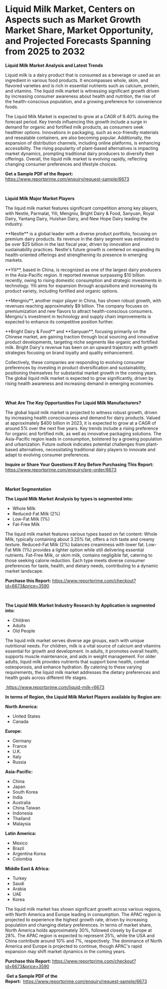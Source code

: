 <p><h1>Liquid Milk Market, Centers on Aspects such as Market Growth Market Share, Market Opportunity, and Projected Forecasts Spanning from 2025 to 2032</h1></p><p><strong>Liquid Milk Market Analysis and Latest Trends</strong></p>
<p><p>Liquid milk is a dairy product that is consumed as a beverage or used as an ingredient in various food products. It encompasses whole, skim, and flavored varieties and is rich in essential nutrients such as calcium, protein, and vitamins. The liquid milk market is witnessing significant growth driven by increasing consumer awareness about health and nutrition, the rise of the health-conscious population, and a growing preference for convenience foods.</p><p>The Liquid Milk Market is expected to grow at a CAGR of 9.40% during the forecast period. Key trends influencing this growth include a surge in demand for organic and fortified milk products, as consumers seek healthier options. Innovations in packaging, such as eco-friendly materials and resealable containers, are also becoming popular. Additionally, the expansion of distribution channels, including online platforms, is enhancing accessibility. The rising popularity of plant-based alternatives is impacting market dynamics, prompting traditional dairy producers to diversify their offerings. Overall, the liquid milk market is evolving rapidly, reflecting changing consumer preferences and lifestyle choices.</p></p>
<p><strong>Get a Sample PDF of the Report:&nbsp;</strong> <a href="https://www.reportprime.com/enquiry/request-sample/6673?utm_campaign=4427&utm_medium=2&utm_source=Github&utm_content=ia&utm_term=16052025&utm_id=liquid-milk">https://www.reportprime.com/enquiry/request-sample/6673</a></p>
<p>&nbsp;</p>
<p><strong>Liquid Milk Major Market Players</strong></p>
<p><p>The liquid milk market features significant competition among key players, with Nestle, Parmalat, Yili, Mengniu, Bright Dairy & Food, Sanyuan, Royal Dairy, Yantang Dairy, Huishan Dairy, and New Hope Dairy leading the industry. </p><p>**Nestle** is a global leader with a diverse product portfolio, focusing on premium dairy products. Its revenue in the dairy segment was estimated to be over $25 billion in the last fiscal year, driven by innovation and sustainability practices. Nestle's future growth is centered on expanding its health-oriented offerings and strengthening its presence in emerging markets.</p><p>**Yili**, based in China, is recognized as one of the largest dairy producers in the Asia-Pacific region. It reported revenue surpassing $10 billion recently, owing to rising domestic consumption and strategic investments in technology. Yili aims for expansion through acquisitions and increasing its product variety, including fortified and organic options.</p><p>**Mengniu**, another major player in China, has shown robust growth, with revenues reaching approximately $9 billion. The company focuses on premiumization and new flavors to attract health-conscious consumers. Mengniu's investment in technology and supply chain improvements is expected to enhance its competitive position further.</p><p>**Bright Dairy & Food** and **Sanyuan**, focusing primarily on the Chinese market, are gaining traction through local sourcing and innovative product developments, targeting niche segments like organic and fortified milk. Bright Dairy's revenue has been on an upward trajectory with growth strategies focusing on brand loyalty and quality enhancement.</p><p>Collectively, these companies are responding to evolving consumer preferences by investing in product diversification and sustainability, positioning themselves for substantial market growth in the coming years. The global liquid milk market is expected to grow significantly, driven by rising health awareness and increasing demand in emerging economies.</p></p>
<p>&nbsp;</p>
<p><strong>What Are The Key Opportunities For Liquid Milk Manufacturers?</strong></p>
<p><p>The global liquid milk market is projected to witness robust growth, driven by increasing health consciousness and demand for dairy products. Valued at approximately $400 billion in 2023, it is expected to grow at a CAGR of around 5% over the next five years. Key trends include a rising preference for organic and fortified milk, as well as innovative packaging solutions. The Asia-Pacific region leads in consumption, bolstered by a growing population and urbanization. Future outlook indicates potential challenges from plant-based alternatives, necessitating traditional dairy players to innovate and adapt to evolving consumer preferences.</p></p>
<p><strong>Inquire or Share Your Questions If Any Before Purchasing This Report:</strong> <a href="https://www.reportprime.com/enquiry/pre-order/6673?utm_campaign=4427&utm_medium=2&utm_source=Github&utm_content=ia&utm_term=16052025&utm_id=liquid-milk">https://www.reportprime.com/enquiry/pre-order/6673</a></p>
<p>&nbsp;</p>
<p><strong>Market Segmentation</strong></p>
<p><strong>The Liquid Milk Market Analysis by types is segmented into:</strong></p>
<p><ul><li>Whole Milk</li><li>Reduced-Fat Milk (2%)</li><li>Low-Fat Milk (1%)</li><li>Fat-Free Milk</li></ul></p>
<p><p>The liquid milk market features various types based on fat content: Whole Milk, typically containing about 3.25% fat, offers a rich taste and creamy texture. Reduced-Fat Milk (2%) balances creaminess with lower fat. Low-Fat Milk (1%) provides a lighter option while still delivering essential nutrients. Fat-Free Milk, or skim milk, contains negligible fat, catering to those seeking calorie reduction. Each type meets diverse consumer preferences for taste, health, and dietary needs, contributing to a dynamic market landscape.</p></p>
<p><strong>Purchase this Report:&nbsp;</strong><a href="https://www.reportprime.com/checkout?id=6673&price=3590&utm_campaign=4427&utm_medium=2&utm_source=Github&utm_content=ia&utm_term=16052025&utm_id=liquid-milk">https://www.reportprime.com/checkout?id=6673&price=3590</a></p>
<p>&nbsp;</p>
<p><strong>The Liquid Milk Market Industry Research by Application is segmented into:</strong></p>
<p><ul><li>Children</li><li>Adults</li><li>Old People</li></ul></p>
<p><p>The liquid milk market serves diverse age groups, each with unique nutritional needs. For children, milk is a vital source of calcium and vitamins essential for growth and development. In adults, it promotes overall health, supports muscle maintenance, and aids in weight management. For older adults, liquid milk provides nutrients that support bone health, combat osteoporosis, and enhance hydration. By catering to these varying requirements, the liquid milk market addresses the dietary preferences and health goals across different life stages.</p></p>
<p><a href="https://www.reportprime.com/liquid-milk-r6673?utm_campaign=4427&utm_medium=2&utm_source=Github&utm_content=ia&utm_term=16052025&utm_id=liquid-milk">&nbsp;https://www.reportprime.com/liquid-milk-r6673</a></p>
<p><strong>In terms of Region, the Liquid Milk Market Players available by Region are:</strong></p>
<p>
    <p> <strong> North America: </strong>
        <ul>
            <li>United States</li>
            <li>Canada</li>
        </ul>
        </p> 
    <p> <strong> Europe: </strong>
        <ul>
            <li>Germany</li>
            <li>France</li>
            <li>U.K.</li>
            <li>Italy</li>
            <li>Russia</li>
        </ul>
        </p> 
    <p> <strong> Asia-Pacific: </strong>
        <ul>
            <li>China</li>
            <li>Japan</li>
            <li>South Korea</li>
            <li>India</li>
            <li>Australia</li>
            <li>China Taiwan</li>
            <li>Indonesia</li>
            <li>Thailand</li>
            <li>Malaysia</li>
        </ul>
        </p> 
    <p> <strong> Latin America: </strong>
        <ul>
            <li>Mexico</li>
            <li>Brazil</li>
            <li>Argentina Korea</li>
            <li>Colombia</li>
        </ul>
        </p> 
    <p> <strong> Middle East & Africa: </strong>
        <ul>
            <li>Turkey</li>
            <li>Saudi</li>
            <li>Arabia</li>
            <li>UAE</li>
            <li>Korea</li>
        </ul>
    </p>
    </p>
<p><p>The liquid milk market has shown significant growth across various regions, with North America and Europe leading in consumption. The APAC region is projected to experience the highest growth rate, driven by increasing population and changing dietary preferences. In terms of market share, North America holds approximately 30%, followed closely by Europe at 28%. The APAC region is expected to represent 25%, while the USA and China contribute around 10% and 7%, respectively. The dominance of North America and Europe is projected to continue, though APAC's rapid expansion may shift market dynamics in the coming years.</p></p>
<p><strong>Purchase this Report: </strong><a href="https://www.reportprime.com/checkout?id=6673&price=3590&utm_campaign=4427&utm_medium=2&utm_source=Github&utm_content=ia&utm_term=16052025&utm_id=liquid-milk">https://www.reportprime.com/checkout?id=6673&price=3590</a></p>
<p>&nbsp;<strong>Get a Sample PDF of the Report:&nbsp;&nbsp;</strong><a href="https://www.reportprime.com/enquiry/request-sample/6673?utm_campaign=4427&utm_medium=2&utm_source=Github&utm_content=ia&utm_term=16052025&utm_id=liquid-milk">https://www.reportprime.com/enquiry/request-sample/6673</a></p>
<p><strong></strong></p>
<p><p></p><p></p><p></p></p>